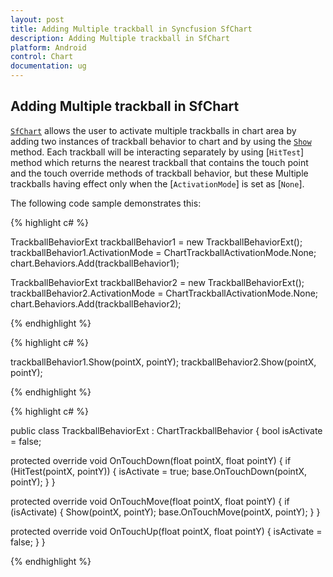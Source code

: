 ```yaml
---
layout: post
title: Adding Multiple trackball in Syncfusion SfChart
description: Adding Multiple trackball in SfChart
platform: Android
control: Chart
documentation: ug
---
```


## Adding Multiple trackball in SfChart

[`SfChart`](https://help.syncfusion.com/cr/cref_files/xamarin-android/Syncfusion.SfChart.Android~Com.Syncfusion.Charts.SfChart.html) allows the user to activate multiple trackballs in chart area by adding two instances of trackball behavior to chart and by using the [`Show`](https://help.syncfusion.com/cr/cref_files/xamarin-android/Syncfusion.SfChart.Android~Com.Syncfusion.Charts.ChartTrackballBehavior~Show.html) method. Each trackball will be interacting separately by using [`HitTest`] method which returns the nearest trackball that contains the touch point and the touch override methods of trackball behavior, but these Multiple trackballs having effect only when the [`ActivationMode`] is set as [`None`]. 

The following code sample demonstrates this:

{% highlight c# %}

TrackballBehaviorExt trackballBehavior1 = new TrackballBehaviorExt();
trackballBehavior1.ActivationMode = ChartTrackballActivationMode.None;
chart.Behaviors.Add(trackballBehavior1);

TrackballBehaviorExt trackballBehavior2 = new TrackballBehaviorExt();
trackballBehavior2.ActivationMode = ChartTrackballActivationMode.None;
chart.Behaviors.Add(trackballBehavior2);

{% endhighlight %}

{% highlight c# %}

trackballBehavior1.Show(pointX, pointY);
trackballBehavior2.Show(pointX, pointY);

{% endhighlight %}

{% highlight c# %}

public class TrackballBehaviorExt : ChartTrackballBehavior
{
   bool isActivate = false;

   protected override void OnTouchDown(float pointX, float pointY)
   {
       if (HitTest(pointX, pointY))
       {
          isActivate = true;
          base.OnTouchDown(pointX, pointY);
       }
   }

   protected override void OnTouchMove(float pointX, float pointY)
   {
      if (isActivate)
      {
         Show(pointX, pointY);
         base.OnTouchMove(pointX, pointY);
      }
   }

   protected override void OnTouchUp(float pointX, float pointY)
   {
       isActivate = false;
   }
}

{% endhighlight %}